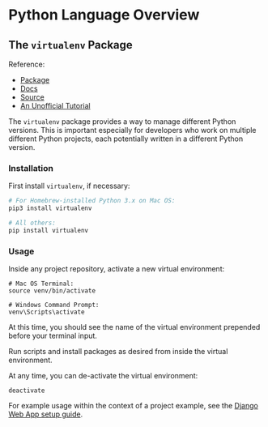 # Python Language Overview

## The `virtualenv` Package

Reference:

  + [Package](https://pypi.python.org/pypi/virtualenv/)
  + [Docs](https://virtualenv.pypa.io/en/stable/)
  + [Source](https://github.com/pypa/virtualenv)
  + [An Unofficial Tutorial](http://python-guide-pt-br.readthedocs.io/en/latest/dev/virtualenvs/)

The `virtualenv` package provides a way to manage different Python versions. This is important especially for developers who work on multiple different Python projects, each potentially written in a different Python version.

### Installation

First install `virtualenv`, if necessary:

```` sh
# For Homebrew-installed Python 3.x on Mac OS:
pip3 install virtualenv

# All others:
pip install virtualenv
````

### Usage

Inside any project repository, activate a new virtual environment:

```shell
# Mac OS Terminal:
source venv/bin/activate

# Windows Command Prompt:
venv\Scripts\activate
```

At this time, you should see the name of the virtual environment prepended before your terminal input.

Run scripts and install packages as desired from inside the virtual environment.

At any time, you can de-activate the virtual environment:

```shell
deactivate
```

For example usage within the context of a project example, see the [Django Web App setup guide](/projects/freestyle/examples/django-web-app/setup.md).
